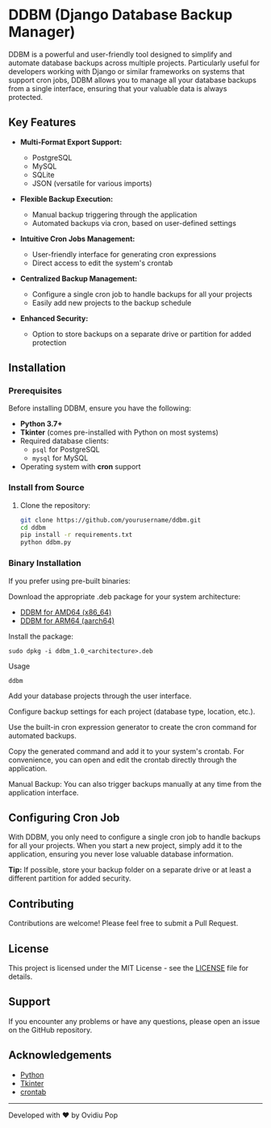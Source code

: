 # DDBM (Django Database Backup Manager)

DDBM is a powerful and user-friendly tool designed to simplify and automate database backups across multiple projects. Particularly useful for developers working with Django or similar frameworks on systems that support cron jobs, DDBM allows you to manage all your database backups from a single interface, ensuring that your valuable data is always protected.

## Key Features

- **Multi-Format Export Support:**
  - PostgreSQL
  - MySQL
  - SQLite
  - JSON (versatile for various imports)

- **Flexible Backup Execution:**
  - Manual backup triggering through the application
  - Automated backups via cron, based on user-defined settings

- **Intuitive Cron Jobs Management:**
  - User-friendly interface for generating cron expressions
  - Direct access to edit the system's crontab

- **Centralized Backup Management:**
  - Configure a single cron job to handle backups for all your projects
  - Easily add new projects to the backup schedule

- **Enhanced Security:**
  - Option to store backups on a separate drive or partition for added protection

## Installation

### Prerequisites

Before installing DDBM, ensure you have the following:

- **Python 3.7+**
- **Tkinter** (comes pre-installed with Python on most systems)
- Required database clients:
  - `psql` for PostgreSQL
  - `mysql` for MySQL
- Operating system with **cron** support

### Install from Source

1. Clone the repository:
   ```bash
   git clone https://github.com/yourusername/ddbm.git
   cd ddbm
   pip install -r requirements.txt
   python ddbm.py

### Binary Installation

If you prefer using pre-built binaries:

Download the appropriate .deb package for your system architecture:
   - [DDBM for AMD64 (x86_64)](binaries/ddbm_1.0_amd64.deb)
   - [DDBM for ARM64 (aarch64)](binaries/ddbm_1.0_arm64.deb)

Install the package:

    sudo dpkg -i ddbm_1.0_<architecture>.deb

Usage

    ddbm

Add your database projects through the user interface.

Configure backup settings for each project (database type, location, etc.).

Use the built-in cron expression generator to create the cron command for automated backups.

Copy the generated command and add it to your system's crontab. For convenience, you can open and edit the crontab directly through the application.

Manual Backup: You can also trigger backups manually at any time from the application interface.

## Configuring Cron Job

With DDBM, you only need to configure a single cron job to handle backups for all your projects. When you start a new project, simply add it to the application, ensuring you never lose valuable database information.

**Tip:** If possible, store your backup folder on a separate drive or at least a different partition for added security.

## Contributing

Contributions are welcome! Please feel free to submit a Pull Request.

## License

This project is licensed under the MIT License - see the [LICENSE](LICENSE) file for details.

## Support

If you encounter any problems or have any questions, please open an issue on the GitHub repository.

## Acknowledgements

- [Python](https://www.python.org/)
- [Tkinter](https://docs.python.org/3/library/tkinter.html)
- [crontab](https://man7.org/linux/man-pages/man5/crontab.5.html)

---

Developed with ❤️ by Ovidiu Pop

